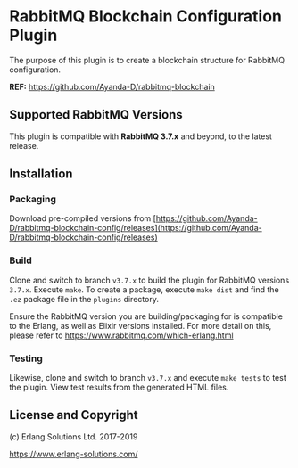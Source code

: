 # RabbitMQ Blockchain Configuration Plugin

The purpose of this plugin is to create a blockchain structure for RabbitMQ configuration.

**REF:** https://github.com/Ayanda-D/rabbitmq-blockchain

## Supported RabbitMQ Versions

This plugin is compatible with **RabbitMQ 3.7.x** and beyond, to the latest release.

## Installation

### Packaging

Download pre-compiled versions from [https://github.com/Ayanda-D/rabbitmq-blockchain-config/releases](https://github.com/Ayanda-D/rabbitmq-blockchain-config/releases)

### Build

Clone and switch to branch `v3.7.x` to build the plugin for RabbitMQ versions `3.7.x`. Execute `make`. To create a package, execute `make dist` and find the `.ez` package file in the `plugins` directory.

Ensure the RabbitMQ version you are building/packaging for is compatible to the Erlang, as well as Elixir versions installed. For more detail on this, please refer to https://www.rabbitmq.com/which-erlang.html

### Testing

Likewise, clone and switch to branch `v3.7.x` and execute `make tests` to test the plugin. View test results from the generated HTML files.

## License and Copyright

(c) Erlang Solutions Ltd. 2017-2019

https://www.erlang-solutions.com/

